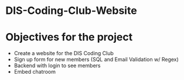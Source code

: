 # DIS-Coding-Club-Website

# Objectives for the project
- Create a website for the DIS Coding Club
- Sign up form for new members (SQL and Email Validation w/ Regex)
- Backend with login to see members
- Embed chatroom

